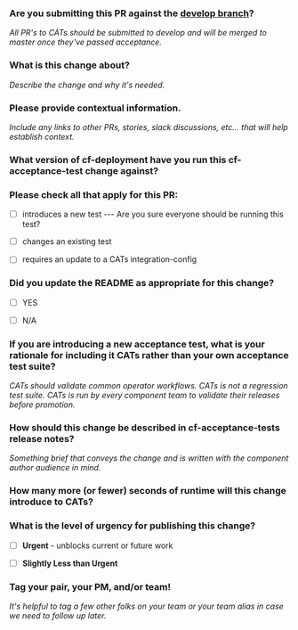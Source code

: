 ### Are you submitting this PR against the [develop branch](https://github.com/cloudfoundry/cf-acceptance-tests/tree/develop)?

_All PR's to CATs should be submitted to develop and will be merged to master once they've passed acceptance._



### What is this change about?

_Describe the change and why it's needed._



### Please provide contextual information.

_Include any links to other PRs, stories, slack discussions, etc... that will help establish context._



### What version of cf-deployment have you run this cf-acceptance-test change against?



### Please check all that apply for this PR:
- [ ] introduces a new test --- Are you sure everyone should be running this test?
- [ ] changes an existing test
- [ ] requires an update to a CATs integration-config



### Did you update the README as appropriate for this change?
- [ ] YES
- [ ] N/A



### If you are introducing a new acceptance test, what is your rationale for including it CATs rather than your own acceptance test suite?

_CATs should validate common operator workflows._
_CATs is not a regression test suite._
_CATs is run by every component team to validate their releases before promotion._



### How should this change be described in cf-acceptance-tests release notes?

_Something brief that conveys the change and is written with the component author audience in mind._



### How many more (or fewer) seconds of runtime will this change introduce to CATs?



### What is the level of urgency for publishing this change?

- [ ] **Urgent** - unblocks current or future work
- [ ] **Slightly Less than Urgent**



### Tag your pair, your PM, and/or team!
_It's helpful to tag a few other folks on your team or your team alias in case we need to follow up later._
